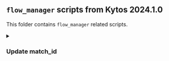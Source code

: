 ## `flow_manager` scripts from Kytos 2024.1.0

This folder contains `flow_manager` related scripts.

<details><summary><h3>Update match_id</h3></summary>

### Pre-requisites

- There's no additional Python libraries dependencies required, other than installing the existing `flow_manager` dependencies.
- Make sure you don't have `kytosd` running with otherwise new request can make `flow_manager` write to MongoDB, and the application could overwrite the data you're trying to insert with this script.
- Make sure MongoDB replica set is up and running.

```
export MONGO_USERNAME=
export MONGO_PASSWORD=
export MONGO_DBNAME=napps
export MONGO_HOST_SEEDS="mongo1:27017,mongo2:27018,mongo3:27019"
```

### Backup and restore procedure

- In addition, it's recommended that you backup the `flows` collection of the `napps` database before running this script (make sure to set `-o <dir>` to a persistent directory):

```
mongodump -d napps -c flows -o /tmp/napps_flows
```

If you ever need to restore the backup:

```
mongorestore -d napps -c flows /tmp/napps_flows/napps/flows.bson
```

### How to use

On version `2024.1`, flows `match_id` and `_id` document values have changed just so the `cookie` isn't a factor of the computed `match_id` hashed value anymore. This script will insert new updated flows and delete the old ones if the expected `match_id` is different.

- You can use the `count` command to check how many flows have their `match_id` outdated, this will include all flows, including flows marked as deleted:

```
❯ CMD=count python3 scripts/db/2024.1.0/000_update_match_id.py

{'to_delete': 809}
```

- Finally, you update (insert + deletion) with the `update` command:

```
❯ CMD=update python3 scripts/db/2024.1.0/000_update_match_id.py

{'inserted': 809, 'deleted': 809, 'pre_updated': 0}
```

- If you try to update again, since the flows `match_id` have been updated, it shouldn't update anymore:

```
❯ CMD=update python3 scripts/db/2024.1.0/000_update_match_id.py

{'inserted': 0, 'deleted': 0, 'pre_updated': 0}
```

</details>
